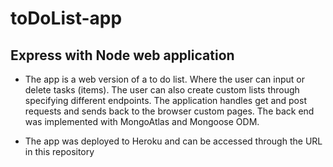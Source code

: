 # toDoList-app

## Express with Node web application 

- The app is a web version of a to do list. Where the user can input or delete tasks (items). The user can also create custom lists through specifying different endpoints.
The application handles get and post requests and sends back to the browser custom pages. The back end was implemented with MongoAtlas and Mongoose ODM.

- The app was deployed to Heroku and can be accessed through the URL in this repository
